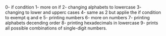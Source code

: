 0- if condition
1- more on if
2- changing alphabets to lowercase
3- changing to lower and upperc cases
4- same as 2 but applie the if condition to exempt q and e
5- printing numbers
6- more on numbers
7- printing alphabets decending order
8- printing hexadecimals in lowercase
9- prints all possible combinations of single-digit numbers.
